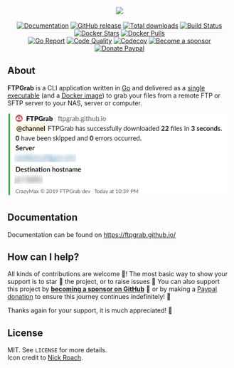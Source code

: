 <p align="center"><a href="https://github.com/ftpgrab/ftpgrab" target="_blank"><img height="128" src="https://raw.githubusercontent.com/ftpgrab/ftpgrab/master/.res/ftpgrab.png"></a></p>

<p align="center">
  <a href="https://ftpgrab.github.io/"><img src="https://img.shields.io/badge/doc-mkdocs-02a6f2?style=flat-square&logo=read-the-docs" alt="Documentation"></a>
  <a href="https://github.com/ftpgrab/ftpgrab/releases/latest"><img src="https://img.shields.io/github/release/ftpgrab/ftpgrab.svg?style=flat-square" alt="GitHub release"></a>
  <a href="https://github.com/ftpgrab/ftpgrab/releases/latest"><img src="https://img.shields.io/github/downloads/ftpgrab/ftpgrab/total.svg?style=flat-square" alt="Total downloads"></a>
  <a href="https://github.com/ftpgrab/ftpgrab/actions?workflow=build"><img src="https://img.shields.io/github/workflow/status/ftpgrab/ftpgrab/build?label=build&logo=github&style=flat-square" alt="Build Status"></a>
  <a href="https://hub.docker.com/r/ftpgrab/ftpgrab/"><img src="https://img.shields.io/docker/stars/ftpgrab/ftpgrab.svg?style=flat-square&logo=docker" alt="Docker Stars"></a>
  <a href="https://hub.docker.com/r/ftpgrab/ftpgrab/"><img src="https://img.shields.io/docker/pulls/ftpgrab/ftpgrab.svg?style=flat-square&logo=docker" alt="Docker Pulls"></a>
  <br /><a href="https://goreportcard.com/report/github.com/ftpgrab/ftpgrab"><img src="https://goreportcard.com/badge/github.com/ftpgrab/ftpgrab?style=flat-square" alt="Go Report"></a>
  <a href="https://app.codacy.com/gh/ftpgrab/ftpgrab"><img src="https://img.shields.io/codacy/grade/354bfb181fc5482dac1e8f31e8e29af5.svg?style=flat-square" alt="Code Quality"></a>
  <a href="https://codecov.io/gh/ftpgrab/ftpgrab"><img src="https://img.shields.io/codecov/c/github/ftpgrab/ftpgrab?logo=codecov&style=flat-square" alt="Codecov"></a>
  <a href="https://github.com/sponsors/crazy-max"><img src="https://img.shields.io/badge/sponsor-crazy--max-181717.svg?logo=github&style=flat-square" alt="Become a sponsor"></a>
  <a href="https://www.paypal.me/crazyws"><img src="https://img.shields.io/badge/donate-paypal-00457c.svg?logo=paypal&style=flat-square" alt="Donate Paypal"></a>
</p>

## About

**FTPGrab** is a CLI application written in [Go](https://golang.org/) and delivered as a
[single executable](https://github.com/ftpgrab/ftpgrab/releases/latest) (and a
[Docker image](https://hub.docker.com/r/ftpgrab/ftpgrab/)) to grab your files from a remote FTP or SFTP server
to your NAS, server or computer.

![](.res/screenshot.png)

## Documentation

Documentation can be found on https://ftpgrab.github.io/

## How can I help?

All kinds of contributions are welcome :raised_hands:! The most basic way to show your support is to star :star2: the
project, or to raise issues :speech_balloon: You can also support this project by
[**becoming a sponsor on GitHub**](https://github.com/sponsors/crazy-max) :clap: or by making a
[Paypal donation](https://www.paypal.me/crazyws) to ensure this journey continues indefinitely! :rocket:

Thanks again for your support, it is much appreciated! :pray:

## License

MIT. See `LICENSE` for more details.<br />
Icon credit to [Nick Roach](http://www.elegantthemes.com/).
